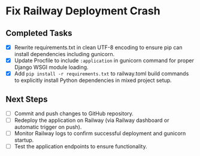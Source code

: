 # Fix Railway Deployment Crash

## Completed Tasks
- [x] Rewrite requirements.txt in clean UTF-8 encoding to ensure pip can install dependencies including gunicorn.
- [x] Update Procfile to include `:application` in gunicorn command for proper Django WSGI module loading.
- [x] Add `pip install -r requirements.txt` to railway.toml build commands to explicitly install Python dependencies in mixed project setup.

## Next Steps
- [ ] Commit and push changes to GitHub repository.
- [ ] Redeploy the application on Railway (via Railway dashboard or automatic trigger on push).
- [ ] Monitor Railway logs to confirm successful deployment and gunicorn startup.
- [ ] Test the application endpoints to ensure functionality.
